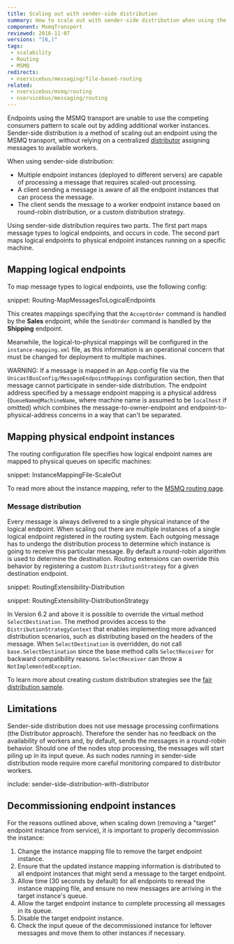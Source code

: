 ```yaml
---
title: Scaling out with sender-side distribution
summary: How to scale out with sender-side distribution when using the MSMQ transport.
component: MsmqTransport
reviewed: 2016-11-07
versions: "[6,)"
tags:
 - scalability
 - Routing
 - MSMQ
redirects:
 - nservicebus/messaging/file-based-routing
related:
 - nservicebus/msmq/routing
 - nservicebus/messaging/routing
---
```


Endpoints using the MSMQ transport are unable to use the competing consumers pattern to scale out by adding additional worker instances. Sender-side distribution is a method of scaling out an endpoint using the MSMQ transport, without relying on a centralized [distributor](/nservicebus/msmq/distributor/) assigning messages to available workers.

When using sender-side distribution:

 * Multiple endpoint instances (deployed to different servers) are capable of processing a message that requires scaled-out processing.
 * A client sending a message is aware of all the endpoint instances that can process the message.
 * The client sends the message to a worker endpoint instance based on round-robin distribution, or a custom distribution strategy.

Using sender-side distribution requires two parts. The first part maps message types to logical endpoints, and occurs in code. The second part maps logical endpoints to physical endpoint instances running on a specific machine.


## Mapping logical endpoints

To map message types to logical endpoints, use the following config:

snippet: Routing-MapMessagesToLogicalEndpoints

This creates mappings specifying that the `AcceptOrder` command is handled by the **Sales** endpoint, while the `SendOrder` command is handled by the **Shipping** endpoint.

Meanwhile, the logical-to-physical mappings will be configured in the `instance-mapping.xml` file, as this information is an operational concern that must be changed for deployment to multiple machines.

WARNING: If a message is mapped in an App.config file via the `UnicastBusConfig/MessageEndpointMappings` configuration section, then that message cannot participate in sender-side distribution. The endpoint address specified by a message endpoint mapping is a physical address (`QueueName@MachineName`, where machine name is assumed to be `localhost` if omitted) which combines the message-to-owner-endpoint and endpoint-to-physical-address concerns in a way that can't be separated.


## Mapping physical endpoint instances

The routing configuration file specifies how logical endpoint names are mapped to physical queues on specific machines:

snippet: InstanceMappingFile-ScaleOut

To read more about the instance mapping, refer to the [MSMQ routing page](/nservicebus/msmq/routing.md).


### Message distribution

Every message is always delivered to a single physical instance of the logical endpoint. When scaling out there are multiple instances of a single logical endpoint registered in the routing system. Each outgoing message has to undergo the distribution process to determine which instance is going to receive this particular message. By default a round-robin algorithm is used to determine the destination. Routing extensions can override this behavior by registering a custom `DistributionStrategy` for a given destination endpoint.

snippet: RoutingExtensibility-Distribution

snippet: RoutingExtensibility-DistributionStrategy

In Version 6.2 and above it is possible to override the virtual method `SelectDestination`. The method provides access to the `DistributionStrategyContext` that enables implementing more advanced distribution scenarios, such as distributing based on the headers of the message. When `SelectDestination` is overridden, do not call `base.SelectDestination` since the base method calls `SelectReceiver` for backward compatibility reasons. `SelectReceiver` can throw a `NotImplementedException`.

To learn more about creating custom distribution strategies see the [fair distribution sample](/samples/routing/fair-distribution/).


## Limitations

Sender-side distribution does not use message processing confirmations (the Distributor approach). Therefore the sender has no feedback on the availability of workers and, by default, sends the messages in a round-robin behavior. Should one of the nodes stop processing, the messages will start piling up in its input queue. As such nodes running in sender-side distribution mode require more careful monitoring compared to distributor workers.

include: sender-side-distribution-with-distributor

## Decommissioning endpoint instances

For the reasons outlined above, when scaling down (removing a "target" endpoint instance from service), it is important to properly decommission the instance:

 1. Change the instance mapping file to remove the target endpoint instance.
 1. Ensure that the updated instance mapping information is distributed to all endpoint instances that might send a message to the target endpoint.
 1. Allow time (30 seconds by default) for all endpoints to reread the instance mapping file, and ensure no new messages are arriving in the target instance's queue.
 1. Allow the target endpoint instance to complete processing all messages in its queue.
 1. Disable the target endpoint instance.
 1. Check the input queue of the decommissioned instance for leftover messages and move them to other instances if necessary.
